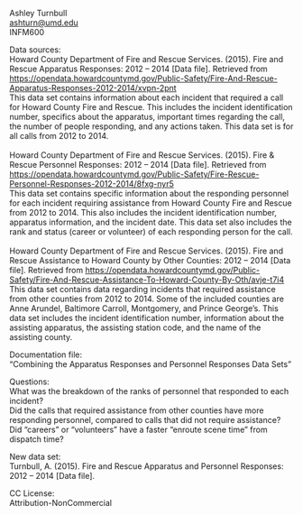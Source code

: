 Ashley Turnbull <br>
ashturn@umd.edu <br>
INFM600

Data sources: <br>
Howard County Department of Fire and Rescue Services. (2015). Fire and Rescue Apparatus Responses: 2012 – 2014 [Data file]. Retrieved from https://opendata.howardcountymd.gov/Public-Safety/Fire-And-Rescue-Apparatus-Responses-2012-2014/xvpn-2pnt <br>
This data set contains information about each incident that required a call for Howard County Fire and Rescue.  This includes the incident identification number, specifics about the apparatus, important times regarding the call, the number of people responding, and any actions taken.  This data set is for all calls from 2012 to 2014. <br><br>
Howard County Department of Fire and Rescue Services. (2015). Fire & Rescue Personnel Responses: 2012 – 2014 [Data file]. Retrieved from https://opendata.howardcountymd.gov/Public-Safety/Fire-Rescue-Personnel-Responses-2012-2014/8fxg-nyr5 <br>
This data set contains specific information about the responding personnel for each incident requiring assistance from Howard County Fire and Rescue from 2012 to 2014.  This also includes the incident identification number, apparatus information, and the incident date.  This data set also includes the rank and status (career or volunteer) of each responding person for the call. <br><br>
Howard County Department of Fire and Rescue Services. (2015). Fire and Rescue Assistance to Howard County by Other Counties: 2012 – 2014 [Data file]. Retrieved from https://opendata.howardcountymd.gov/Public-Safety/Fire-And-Rescue-Assistance-To-Howard-County-By-Oth/avje-t7i4 <br>
This data set contains data regarding incidents that required assistance from other counties from 2012 to 2014.  Some of the included counties are Anne Arundel, Baltimore Carroll, Montgomery, and Prince George’s.  This data set includes the incident identification number, information about the assisting apparatus, the assisting station code, and the name of the assisting county.


Documentation file:<br>
“Combining the Apparatus Responses and Personnel Responses Data Sets”


Questions:<br>
What was the breakdown of the ranks of personnel that responded to each incident?<br>
Did the calls that required assistance from other counties have more responding personnel, compared to calls that did not require assistance?<br>
Did “careers” or “volunteers” have a faster “enroute scene time” from dispatch time?<br>


New data set: <br>
Turnbull, A. (2015). Fire and Rescue Apparatus and Personnel Responses: 2012 – 2014 [Data file].


CC License: <br>
Attribution-NonCommercial
